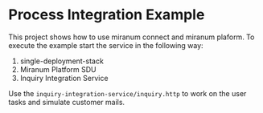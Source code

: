 # Process Integration Example

This project shows how to use miranum connect and miranum plaform. 
To execute the example start the service in the following way:

1. single-deployment-stack
2. Miranum Platform SDU 
3. Inquiry Integration Service

Use the `inquiry-integration-service/inquiry.http` to work on the user tasks and simulate customer mails.